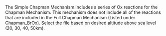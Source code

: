 The Simple Chapman Mechanism includes a series of Ox reactions for the Chapman Mechanism. This mechanism does not include all of the reactions that are included in the Full Chapman Mechanism (Listed under Chapman_BrOx). Select the file based on desired altitude above sea level (20, 30, 40, 50km).

